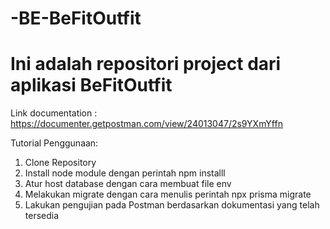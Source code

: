 # -BE-BeFitOutfit
# Ini adalah repositori project dari aplikasi BeFitOutfit
Link documentation : https://documenter.getpostman.com/view/24013047/2s9YXmYffn

Tutorial Penggunaan:
1. Clone Repository
2. Install node module dengan perintah npm installl
3. Atur host database dengan cara membuat file env
4. Melakukan migrate dengan cara menulis perintah npx prisma migrate
5. Lakukan pengujian pada Postman berdasarkan dokumentasi yang telah tersedia
